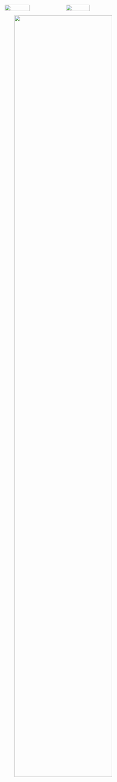 <!-- <p align="center">
  <img
    width="80%"
    src="https://capsule-render.vercel.app/api?type=waving&color=auto&height=200&fontAlignY=40&section=header&text=Ryuna&fontSize=80"
    align="center"
  />
</p> -->

<p align="center" style="display: flex; flex-wrap: nowrap">
  <img
    width="40%"
    src="https://github-readme-stats.vercel.app/api?username=anottrx&theme=gotham&count_private=true&show_icons=true"
  />
  <img
    width="39.5%"
    src="https://github-readme-stats.vercel.app/api/top-langs?username=anottrx&show_icons=true&locale=en&layout=compact&theme=gotham"
  />
</p>

<p align="center">
  <img
    width="80%"
    src="https://github.com/anottrx/anottrx/blob/output/github-contribution-grid-snake.svg"
  />
</p>

<!-- 
![header](https://capsule-render.vercel.app/api?type=waving&color=auto&height=200&fontAlignY=40&section=header&text=Ryuna&fontSize=80)

![Ryuna's GitHub stats](https://github-readme-stats.vercel.app/api?username=anottrx&theme=buefy&show_icons=true)    
[![Top Langs](https://github-readme-stats.vercel.app/api/top-langs/?username=anottrx&layout=compact&theme=buefy)](https://github.com/anottrx/github-readme-stats).  

[![Solved.ac프로필](http://mazassumnida.wtf/api/v2/generate_badge?boj=riley)](https://solved.ac/riley)

![snake gif](https://github.com/anottrx/anottrx/blob/output/github-contribution-grid-snake.svg)
-->
